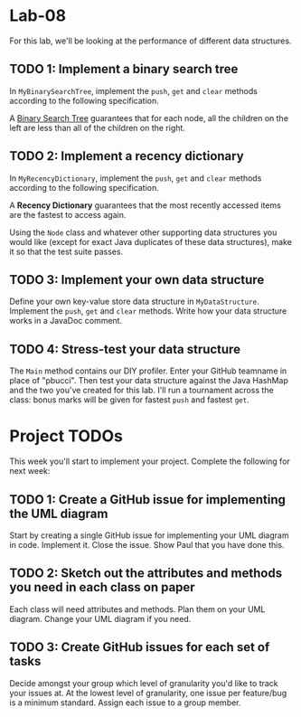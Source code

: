 # Lab-08

For this lab, we'll be looking at the performance of different data structures.

## TODO 1: Implement a binary search tree
In `MyBinarySearchTree`, implement the `push`, `get` and `clear` methods according to the following specification.

A [Binary Search Tree](https://en.wikipedia.org/wiki/Binary_search_tree) guarantees that for each node, all the children on the left are less than all of the children on the right.

## TODO 2: Implement a recency dictionary
In `MyRecencyDictionary`, implement the `push`, `get` and `clear` methods according to the following specification.

A **Recency Dictionary** guarantees that the most recently accessed items are the fastest to access again.

Using the `Node` class and whatever other supporting data structures you would like (except for exact Java duplicates of these data structures), make it so that the test suite passes.

## TODO 3: Implement your own data structure
Define your own key-value store data structure in `MyDataStructure`. Implement the `push`, `get` and `clear` methods. Write how your data structure works in a JavaDoc comment.

## TODO 4: Stress-test your data structure
The `Main` method contains our DIY profiler. Enter your GitHub teamname in place of "pbucci". Then test your data structure against the Java HashMap and the two you've created for this lab. I'll run a tournament across the class: bonus marks will be given for fastest `push` and fastest `get`.

# Project TODOs
This week you'll start to implement your project. Complete the following for next week:

## TODO 1: Create a GitHub issue for implementing the UML diagram
Start by creating a single GitHub issue for implementing your UML diagram in code. Implement it. Close the issue. Show Paul that you have done this.

## TODO 2: Sketch out the attributes and methods you need in each class on paper
Each class will need attributes and methods. Plan them on your UML diagram. Change your UML diagram if you need.

## TODO 3: Create GitHub issues for each set of tasks
Decide amongst your group which level of granularity you'd like to track your issues at. At the lowest level of granularity, one issue per feature/bug is a minimum standard. Assign each issue to a group member.

